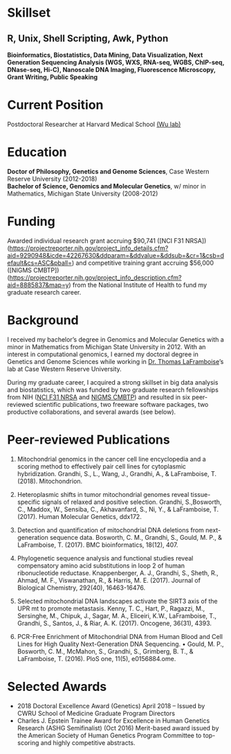 # Skillset
## R, Unix, Shell Scripting, Awk, Python
**Bioinformatics, Biostatistics, Data Mining, Data Visualization, Next Generation Sequencing Analysis (WGS, WXS, RNA-seq, WGBS, ChIP-seq, DNase-seq, Hi-C), Nanoscale DNA Imaging, Fluorescence Microscopy, Grant Writing, Public Speaking**

# Current Position
Postdoctoral Researcher at Harvard Medical School [(Wu lab)](http://transvection.org/sneha-grandhi)

# Education
**Doctor of Philosophy, Genetics and Genome Sciences**, Case Western Reserve University (2012-2018)        
**Bachelor of Science, Genomics and Molecular Genetics**, w/ minor in Mathematics, Michigan State University (2008-2012)

# Funding
Awarded individual research grant accruing $90,741 ([NCI F31 NRSA])(https://projectreporter.nih.gov/project_info_details.cfm?aid=9290948&icde=42267630&ddparam=&ddvalue=&ddsub=&cr=1&csb=default&cs=ASC&pball=) and competitive training grant accruing $56,000  ([NIGMS CMBTP])(https://projectreporter.nih.gov/project_info_description.cfm?aid=8885837&map=y) from the National Institute of Health to fund my graduate research career.

# Background
I received my bachelor’s degree in Genomics and Molecular Genetics with a minor in Mathematics from Michigan State University in 2012. With an interest in computational genomics, I earned my doctoral degree in Genetics and Genome Sciences while working in [Dr. Thomas LaFramboise](http://mendel.gene.cwru.edu/laframboiselab/)’s lab at Case Western Reserve University.

During my graduate career, I acquired a strong skillset in big data analysis and biostatistics, which was funded by two graduate research fellowships from NIH ([NCI F31 NRSA](https://projectreporter.nih.gov/project_info_details.cfm?aid=9290948&icde=42267630&ddparam=&ddvalue=&ddsub=&cr=1&csb=default&cs=ASC&pball=) and [NIGMS CMBTP](https://projectreporter.nih.gov/project_info_description.cfm?aid=8885837&map=y)) and resulted in six peer-reviewed scientific publications, two freeware software packages, two productive collaborations, and several awards (see below).

# Peer-reviewed Publications
1. Mitochondrial genomics in the cancer cell line encyclopedia and a scoring method to effectively pair cell lines for cytoplasmic hybridization.
Grandhi, S., L., Wang, J., Grandhi, A., & LaFramboise, T. (2018). 
Mitochondrion.

2. Heteroplasmic shifts in tumor mitochondrial genomes reveal tissue-specific signals of relaxed and positive selection. 
Grandhi, S.,Bosworth, C., Maddox, W., Sensiba, C., Akhavanfard, S., Ni, Y., & LaFramboise, T. (2017).
Human Molecular Genetics, ddx172.

3. Detection and quantification of mitochondrial DNA deletions from next-generation sequence data. 
Bosworth, C. M., Grandhi, S., Gould, M. P., & LaFramboise, T. (2017). 
BMC bioinformatics, 18(12), 407.

4. Phylogenetic sequence analysis and functional studies reveal compensatory amino acid substitutions in loop 2 of human ribonucleotide reductase. 
Knappenberger, A. J., Grandhi, S., Sheth, R., Ahmad, M. F., Viswanathan, R., & Harris, M. E. (2017). 
Journal of Biological Chemistry, 292(40), 16463-16476.

5. Selected mitochondrial DNA landscapes activate the SIRT3 axis of the UPR mt to promote metastasis. 
Kenny, T. C., Hart, P., Ragazzi, M., Sersinghe, M., Chipuk, J., Sagar, M. A., Eliceiri, K.W., LaFramboise, T., Grandhi, S., Santos, J., & Riar, A. K. (2017). 
Oncogene, 36(31), 4393.

6. PCR-Free Enrichment of Mitochondrial DNA from Human Blood and Cell Lines for High Quality Next-Generation DNA Sequencing. 
•	Gould, M. P., Bosworth, C. M., McMahon, S., Grandhi, S., Grimberg, B. T., & LaFramboise, T. (2016). 
PloS one, 11(5), e0156884.ome.

# Selected Awards
- 2018 Doctoral Excellence Award (Genetics) April 2018 – Issued by CWRU School of Medicine Graduate Program Directors
- Charles J. Epstein Trainee Award for Excellence in Human Genetics Research (ASHG Semifinalist) (Oct 2016) Merit-based award issued by the American Society of Human Genetics Program Committee to top-scoring and highly competitive abstracts.
